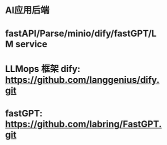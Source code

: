 # AI应用后端
# fastAPI/Parse/minio/dify/fastGPT/LM service
# LLMops 框架 dify: https://github.com/langgenius/dify.git
# fastGPT: https://github.com/labring/FastGPT.git
